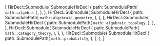 [
    HirDecl::Submodule(
        SubmoduleHirDecl {
            path: SubmodulePath(
                `math::algebra`,
            ),
        },
    ),
    HirDecl::Submodule(
        SubmoduleHirDecl {
            path: SubmodulePath(
                `math::algebraic_geometry`,
            ),
        },
    ),
    HirDecl::Submodule(
        SubmoduleHirDecl {
            path: SubmodulePath(
                `math::algebraic_topology`,
            ),
        },
    ),
    HirDecl::Submodule(
        SubmoduleHirDecl {
            path: SubmodulePath(
                `math::category_theory`,
            ),
        },
    ),
    HirDecl::Submodule(
        SubmoduleHirDecl {
            path: SubmodulePath(
                `math::probability`,
            ),
        },
    ),
]